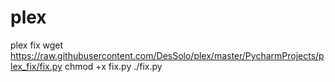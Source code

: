# plex
plex fix
wget https://raw.githubusercontent.com/DesSolo/plex/master/PycharmProjects/plex_fix/fix.py
chmod +x fix.py
./fix.py
